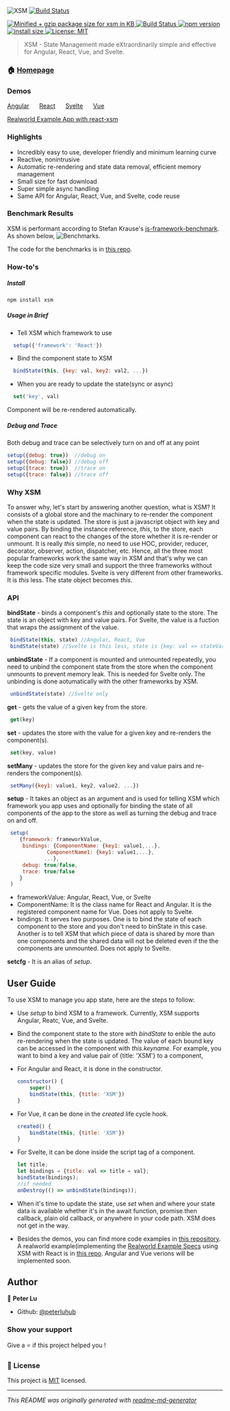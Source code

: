  ![XSM](/docs/xsmlogo.png)
[![Build Status](https://travis-ci.com/peterluhub/xsm.svg?branch=master)](https://travis-ci.com/peterluhub/xsm)
<p>
  <a href="https://bundlephobia.com/result?p=xsm">
    <img src="https://flat.badgen.net/bundlephobia/minzip/xsm" alt="Minified + gzip package size for xsm in KB">
  </a>
  <a href="https://travis-ci.com/peterluhub/xsm">
    <img src="https://travis-ci.com/peterluhub/xsm.svg?branch=master" alt="Build Status">
  </a>
  <a href="https://www.npmjs.com/package/xsm">
    <img src="https://img.shields.io/npm/v/xsm.svg" alt="npm version">
  </a>
  <a href="https://packagephobia.now.sh/result?p=xsm">
    <img src="https://packagephobia.now.sh/badge?p=xsm" alt="install size">
  </a>
  <a href="https://github.com/peterluhub/usm/blob/master/LICENSE">
    <img alt="License: MIT" src="https://img.shields.io/badge/License-MIT-yellow.svg" target="_blank" />
  </a>
</p>

> XSM - State Management made eXtraordinarily simple and effective for Angular, React, Vue, and Svelte.

### 🏠 [Homepage](https://github.com/peterluhub/usm)

### Demos
[Angular](https://codesandbox.io/s/angular-xsm-demo-1j9j0)&nbsp;&nbsp;&nbsp;&nbsp;&nbsp; [React](https://codesandbox.io/s/xsm-react-3v3fg)&nbsp;&nbsp;&nbsp;&nbsp;&nbsp; [Svelte](https://codesandbox.io/s/svelte-xsm-x4o6r)&nbsp;&nbsp;&nbsp;&nbsp;&nbsp; [Vue](https://codesandbox.io/s/vuexsmdemo-2152h)

[Realworld Example App with react-xsm](https://codesandbox.io/s/realworld-example-app-with-react-xsm-xelx1)
### Highlights

  -   Incredibly easy to use, developer friendly and minimum learning curve
  -   Reactive, nonintrusive
  -   Automatic re-rendering and state data removal, efficient memory management
  -   Small size for fast download
  -   Super simple async handling
  -   Same API for Angular, React, Vue, and Svelte, code reuse

### Benchmark Results
XSM is performant according to Stefan Krause's [js-framework-benchmark](https://github.com/krausest/js-framework-benchmark).  As shown below,
 ![Benchmarks](/docs/jfb-benchmarks.png).

The code for the benchmarks is in [this repo](https://github.com/peterluhub/jfb).

### How-to's

##### Install
```sh
npm install xsm
```

##### Usage in Brief

-   Tell XSM which framework to use

  ```javascript
    setup({'framework': 'React'})
  ```

-   Bind the component state to XSM

  ```javascript
    bindState(this, {key: val, key2: val2, ...})
  ```

-   When you are ready to update the state(sync or async)

  ```javascript
    set('key', val)
  ```

Component will be re-rendered automatically.

##### Debug and Trace

Both debug and trace can be selectively turn on and off at any point

  ```javascript
  setup({debug: true})  //debug on
  setup({debug: false}) //debug off
  setup({trace: true})  //trace on
  setup({trace: false}) //trace off
  ```

### Why XSM

To answer why, let's start by answering another question, what is XSM?  It consists of a global store and the machinary to re-render the component when the state is updated.  The store is just a javascript object with key and value pairs.  By binding the instance reference, *this*, to the store, each component can react to the changes of the store whether it is re-render or unmount.  It is really *this* simple, no need to use HOC, provider, reducer, decorator, observer, action, dispatcher, etc.  Hence, all the three most popular frameworks work the same way in XSM and that's why we can keep the code size very small and support the three frameworks without framework specific modules.  Svelte is very different from other frameworks.  It is *this* less.  The state object becomes *this*. 

### API

**bindState** - binds a component's *this* and optionally state to the store.  The state is an object with key and value pairs. For Svelte, the value is a fuction that wraps the assignment of the value.
```javascript
 bindState(this, state) //Angular, React, Vue
 bindState(state) //Svelte is this less, state is {key: val => stateVariable = val}
```

**unbindState** - If a component is mounted and unmounted repeatedly, you need to unbind the component state from the store when the component unmounts to prevent memory leak.  This is needed for Svelte only.  The unbinding is done aotumatically with the other frameworks by XSM.
```javascript
 unbindState(state) //Svelte only
```

**get** - gets the value of a given key from the store.
```javascript
 get(key)
```

**set** - updates the store with the value for a given key and re-renders the component(s).
```javascript
 set(key, value)
```

**setMany** - updates the store for the given key and value pairs and re-renders the component(s).
```javascript
 setMany({key1: value1, key2, value2, ...})
```

**setup** - It takes an object as an argument and is used for telling XSM which framework you app uses and optionally for binding the state of all components of the app to the store as well as turning the debug and trace on and off.
```javascript
 setup(
    {framework: frameworkValue, 
     bindings: {ComponentName: {key1: value1,...},
             ComponentName1: {key1: value1,...},
            ...},
     debug: true/false,
     trace: true/false
    }
 )
```
-   frameworkValue: Angular, React, Vue, or Svelte
-   ComponentName: It is the class name for React and Angular.  It is the registered component name for Vue.  Does not apply to Svelte.
-   bindings: It serves two purposes.  One is to bind the state of each component to the store and you don't need to binState in this case.  Another is to tell XSM that which piece of data is shared by more than one components and the shared data will not be deleted even if the the components are unmounted.  Does not apply to Svelte.

**setcfg** - It is an alias of *setup*.



## User Guide

To use XSM to manage you app state, here are the steps to follow:

- Use *setup* to bind XSM to a framework.  Currently, XSM supports Angular, Reatc, Vue, and Svelte.
- Bind the component state to the store with *bindState* to enble the auto re-rendering when the state is updated.  The value of each bound key can be accessed in the component with *this.keyname*.  For example, you want to bind a key and value pair of {title: 'XSM'} to a component,
- For Angular and React, it is done in the constructor.
  ```javascript
  constructor() {
      super()
      bindState(this, {title: 'XSM'})
  }
  ```
- For Vue, it can be done in the *created* life cycle hook.
  ```javascript
  created() {
      bindState(this, {title: 'XSM'})
  }
  ```
- For Svelte, it can be done inside the script tag of a component.
  ```javascript
  let title;
  let bindings = {title: val => title = val};
  bindState(bindings);
  //if needed
  onDestroy(() => unbindState(bindings));
  ```

- When it's time to update the state, use *set* when and where your state data is available whether it's in the await function, promise.then callback, plain old callback, or anywhere in your code path. XSM does not get in the way.

- Besides the demos, you can find more code examples in [this repository](https://github.com/peterluhub/xsm-code-examples).  A realworld example(implementing the [Realworld Example Specs](https://github.com/gothinkster/realworld) using XSM with React is in [this repo](https://github.com/peterluhub/realworld-example).  Angular and Vue verions will be implemented soon.

## Author

👤 **Peter Lu**

* Github: [@peterluhub](https://github.com/peterluhub)

### Show your support

Give a ⭐️ if this project helped you !

### 📝 License

This project is [MIT](https://github.com/peterluhub/usm/blob/master/LICENSE) licensed.

***
_This README was originally generated with [readme-md-generator](https://github.com/kefranabg/readme-md-generator)_
